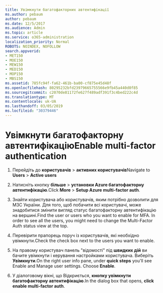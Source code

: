 ```yaml
---
title: Увімкнути багатофакторних автентифікації
ms.author: pebaum
author: pebaum
ms.date: 12/5/2017
ms.audience: Admin
ms.topic: article
ms.service: o365-administration
localization_priority: Normal
ROBOTS: NOINDEX, NOFOLLOW
search.appverid:
- MET150
- MOE150
- MEW150
- MED150
- MOP150
- MBS150
ms.assetid: 785fc94f-fa62-461b-ba00-cf875e45d48f
ms.openlocfilehash: 80295232bfd23979665755566e9fb45a440d0f85
ms.sourcegitcommit: c2070de81172fe627f489adf391f3c4bed222c4d
ms.translationtype: MT
ms.contentlocale: uk-UA
ms.lasthandoff: 03/05/2019
ms.locfileid: "30379446"
---
```

# <a name="enable-multi-factor-authentication"></a><span data-ttu-id="473c7-102">Увімкнути багатофакторну автентифікацію</span><span class="sxs-lookup"><span data-stu-id="473c7-102">Enable multi-factor authentication</span></span>

1. <span data-ttu-id="473c7-103">Перейдіть до **користувачів** \> **активних користувачів**</span><span class="sxs-lookup"><span data-stu-id="473c7-103">Navigate to **Users** \> **Active users**</span></span>
    
2. <span data-ttu-id="473c7-104">Натисніть кнопку **більше** \> **установки Azure багатофакторну автентифікацію**.</span><span class="sxs-lookup"><span data-stu-id="473c7-104">Click **More** \> **Setup Azure multi-factor auth**.</span></span> 
    
3. <span data-ttu-id="473c7-p101">Знайти користувача або користувачів, яким потрібно дозволити для МЗС України. Для того, щоб побачити всі користувачі, може знадобитися змінити вигляд статус багатофакторну автентифікацію на вершині.</span><span class="sxs-lookup"><span data-stu-id="473c7-p101">Find the user or users who you want to enable for MFA. In order to see all the users, you might need to change the Multi-Factor Auth status view at the top.</span></span>
    
4. <span data-ttu-id="473c7-107">Перевірити прапорець поруч із користувачів, які необхідно увімкнути.</span><span class="sxs-lookup"><span data-stu-id="473c7-107">Check the check box next to the users you want to enable.</span></span>
    
5.  <span data-ttu-id="473c7-p102">На правому користувач панель "відомості" під **швидких дій** ви бачите увімкнути і керування настройками користувача. Виберіть **Увімкнути**.</span><span class="sxs-lookup"><span data-stu-id="473c7-p102">On the right user info pane, under **quick steps** you'll see Enable and Manage user settings. Choose **Enable**.</span></span> 
    
6. <span data-ttu-id="473c7-110">У діалоговому вікні, що Відкриється, **кнопку увімкнути багатофакторну автентифікацію**.</span><span class="sxs-lookup"><span data-stu-id="473c7-110">In the dialog box that opens, **click enable multi-factor auth**.</span></span> 
    

